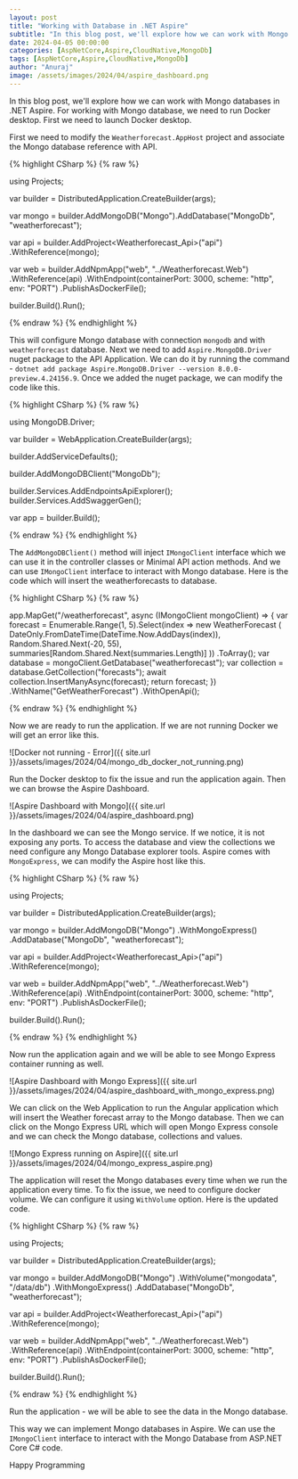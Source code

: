 ```yaml
---
layout: post
title: "Working with Database in .NET Aspire"
subtitle: "In this blog post, we'll explore how we can work with Mongo databases in .NET Aspire."
date: 2024-04-05 00:00:00
categories: [AspNetCore,Aspire,CloudNative,MongoDb]
tags: [AspNetCore,Aspire,CloudNative,MongoDb]
author: "Anuraj"
image: /assets/images/2024/04/aspire_dashboard.png
---
```


In this blog post, we'll explore how we can work with Mongo databases in .NET Aspire. For working with Mongo database, we need to run Docker desktop. First we need to launch Docker desktop. 

First we need to modify the `Weatherforecast.AppHost` project and associate the Mongo database reference with API.

{% highlight CSharp %}
{% raw %}

using Projects;

var builder = DistributedApplication.CreateBuilder(args);

var mongo = builder.AddMongoDB("Mongo").AddDatabase("MongoDb", "weatherforecast");

var api = builder.AddProject<Weatherforecast_Api>("api")
    .WithReference(mongo);

var web = builder.AddNpmApp("web", "../Weatherforecast.Web")
    .WithReference(api)
    .WithEndpoint(containerPort: 3000, scheme: "http", env: "PORT")
    .PublishAsDockerFile();

builder.Build().Run();


{% endraw %}
{% endhighlight %}

This will configure Mongo database with connection `mongodb` and with `weatherforecast` database. Next we need to add `Aspire.MongoDB.Driver` nuget package to the API Application. We can do it by running the command - `dotnet add package Aspire.MongoDB.Driver --version 8.0.0-preview.4.24156.9`. Once we added the nuget package, we can modify the code like this.

{% highlight CSharp %}
{% raw %}

using MongoDB.Driver;

var builder = WebApplication.CreateBuilder(args);

builder.AddServiceDefaults();

builder.AddMongoDBClient("MongoDb");

builder.Services.AddEndpointsApiExplorer();
builder.Services.AddSwaggerGen();

var app = builder.Build();

{% endraw %}
{% endhighlight %}

The `AddMongoDBClient()` method will inject `IMongoClient` interface which we can use it in the controller classes or Minimal API action methods. And we can use `IMongoClient` interface to interact with Mongo database. Here is the code which will insert the weatherforecasts to database.

{% highlight CSharp %}
{% raw %}

app.MapGet("/weatherforecast", async (IMongoClient mongoClient) =>
{
    var forecast = Enumerable.Range(1, 5).Select(index =>
        new WeatherForecast
        (
            DateOnly.FromDateTime(DateTime.Now.AddDays(index)),
            Random.Shared.Next(-20, 55),
            summaries[Random.Shared.Next(summaries.Length)]
        ))
        .ToArray();
    var database = mongoClient.GetDatabase("weatherforecast");
    var collection = database.GetCollection<WeatherForecast>("forecasts");
    await collection.InsertManyAsync(forecast);
    return forecast;
})
.WithName("GetWeatherForecast")
.WithOpenApi();

{% endraw %}
{% endhighlight %}

Now we are ready to run the application. If we are not running Docker we will get an error like this.

![Docker not running - Error]({{ site.url }}/assets/images/2024/04/mongo_db_docker_not_running.png)

Run the Docker desktop to fix the issue and run the application again. Then we can browse the Aspire Dashboard.

![Aspire Dashboard with Mongo]({{ site.url }}/assets/images/2024/04/aspire_dashboard.png)

In the dashboard we can see the Mongo service. If we notice, it is not exposing any ports. To access the database and view the collections we need configure any Mongo Database explorer tools. Aspire comes with `MongoExpress`, we can modify the Aspire host like this.

{% highlight CSharp %}
{% raw %}

using Projects;

var builder = DistributedApplication.CreateBuilder(args);

var mongo = builder.AddMongoDB("Mongo")
    .WithMongoExpress()
    .AddDatabase("MongoDb", "weatherforecast");

var api = builder.AddProject<Weatherforecast_Api>("api")
    .WithReference(mongo);

var web = builder.AddNpmApp("web", "../Weatherforecast.Web")
    .WithReference(api)
    .WithEndpoint(containerPort: 3000, scheme: "http", env: "PORT")
    .PublishAsDockerFile();

builder.Build().Run();

{% endraw %}
{% endhighlight %}

Now run the application again and we will be able to see Mongo Express container running as well.

![Aspire Dashboard with Mongo Express]({{ site.url }}/assets/images/2024/04/aspire_dashboard_with_mongo_express.png)

We can click on the Web Application to run the Angular application which will insert the Weather forecast array to the Mongo database. Then we can click on the Mongo Express URL which will open Mongo Express console and we can check the Mongo database, collections and values.

![Mongo Express running on Aspire]({{ site.url }}/assets/images/2024/04/mongo_express_aspire.png)

The application will reset the Mongo databases every time when we run the application every time. To fix the issue, we need to configure docker volume. We can configure it using `WithVolume` option. Here is the updated code.

{% highlight CSharp %}
{% raw %}

using Projects;

var builder = DistributedApplication.CreateBuilder(args);

var mongo = builder.AddMongoDB("Mongo")
    .WithVolume("mongodata", "/data/db")
    .WithMongoExpress()
    .AddDatabase("MongoDb", "weatherforecast");

var api = builder.AddProject<Weatherforecast_Api>("api")
    .WithReference(mongo);

var web = builder.AddNpmApp("web", "../Weatherforecast.Web")
    .WithReference(api)
    .WithEndpoint(containerPort: 3000, scheme: "http", env: "PORT")
    .PublishAsDockerFile();

builder.Build().Run();

{% endraw %}
{% endhighlight %}

Run the application - we will be able to see the data in the Mongo database. 

This way we can implement Mongo databases in Aspire. We can use the `IMongoClient` interface to interact with the Mongo Database from ASP.NET Core C# code.

Happy Programming